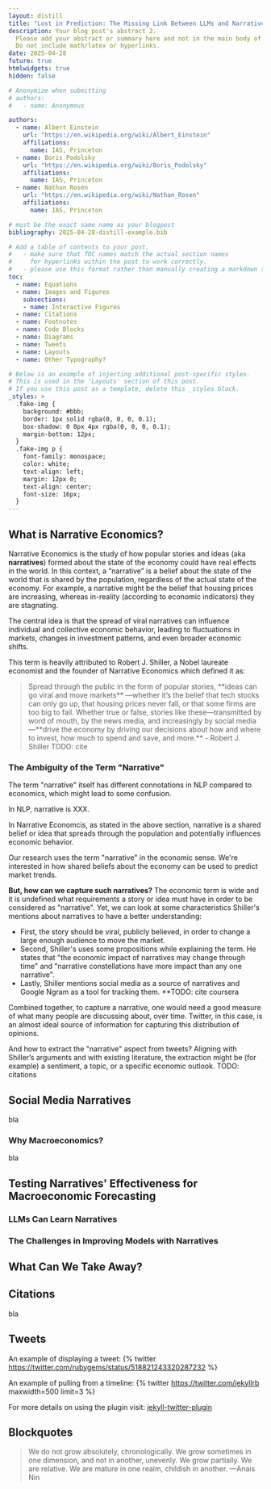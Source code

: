```yaml
---
layout: distill
title: "Lost in Prediction: The Missing Link Between LLMs and Narrative Economics. Lost in Prediction: Why Social Media Narratives  Don't Help Macroeconomic Forecasting?"
description: Your blog post's abstract 2.
  Please add your abstract or summary here and not in the main body of your text. 
  Do not include math/latex or hyperlinks.
date: 2025-04-28
future: true
htmlwidgets: true
hidden: false

# Anonymize when submitting
# authors:
#   - name: Anonymous

authors:
  - name: Albert Einstein
    url: "https://en.wikipedia.org/wiki/Albert_Einstein"
    affiliations:
      name: IAS, Princeton
  - name: Boris Podolsky
    url: "https://en.wikipedia.org/wiki/Boris_Podolsky"
    affiliations:
      name: IAS, Princeton
  - name: Nathan Rosen
    url: "https://en.wikipedia.org/wiki/Nathan_Rosen"
    affiliations:
      name: IAS, Princeton

# must be the exact same name as your blogpost
bibliography: 2025-04-28-distill-example.bib  

# Add a table of contents to your post.
#   - make sure that TOC names match the actual section names
#     for hyperlinks within the post to work correctly. 
#   - please use this format rather than manually creating a markdown table of contents.
toc:
  - name: Equations
  - name: Images and Figures
    subsections:
    - name: Interactive Figures
  - name: Citations
  - name: Footnotes
  - name: Code Blocks
  - name: Diagrams
  - name: Tweets
  - name: Layouts
  - name: Other Typography?

# Below is an example of injecting additional post-specific styles.
# This is used in the 'Layouts' section of this post.
# If you use this post as a template, delete this _styles block.
_styles: >
  .fake-img {
    background: #bbb;
    border: 1px solid rgba(0, 0, 0, 0.1);
    box-shadow: 0 0px 4px rgba(0, 0, 0, 0.1);
    margin-bottom: 12px;
  }
  .fake-img p {
    font-family: monospace;
    color: white;
    text-align: left;
    margin: 12px 0;
    text-align: center;
    font-size: 16px;
  }
---
```




## What is Narrative Economics?

Narrative Economics is the study of how popular stories and ideas (aka **narratives**) formed about the state of the economy could have real effects in the world. In this context, a “narrative” is a belief about the state of the world that is shared by the population, regardless of the actual state of the economy. For example, a narrative might be the belief that housing prices are increasing, whereas in-reality (according to economic indicators) they are stagnating. 

The central idea is that the spread of viral narratives can influence individual and collective economic behavior, leading to fluctuations in markets, changes in investment patterns, and even broader economic shifts.

This term is heavily attributed to Robert J. Shiller, a Nobel laureate economist and the founder of Narrative Economics which defined it as:

<blockquote>
  Spread through the public in the form of popular stories, **ideas can go viral and move markets** —whether it’s the belief that tech stocks can only go up, that housing prices never fall, or that some firms are too big to fail. Whether true or false, stories like these—transmitted by word of mouth, by the news media, and increasingly by social media—**drive the economy by driving our decisions about how and where to invest, how much to spend and save, and more.**  
  - Robert J. Shiller
  TODO: cite
</blockquote>

### The Ambiguity of the Term "Narrative"

The term "narrative" itself has different connotations in NLP compared to economics, which might lead to some confusion. 

In NLP, narrative is XXX.

In Narrative Economcis, as stated in the above section, narrative is a shared belief or idea that spreads through the population and potentially influences economic behavior. 

Our research uses the term "narrative" in the economic sense. We're interested in how shared beliefs about the economy can be used to predict market trends. 

**But, how can we capture such narratives?**
The economic term is wide and it is undefined what requirements a story or idea must have in order to be considered as "narrative". Yet, we can look at some characteristics Shiller's mentions about narratives to have a better understanding:

* First, the story should be viral, publicly believed, in order to change a large enough audience to move the market.
* Second, Shiller's uses some propositions while explaining the term. He states that "the economic impact of narratives may change through time" and "narrative constellations have more impact than any one narrative". 
* Lastly, Shiller mentions social media as a source of narratives and Google Ngram as a tool for tracking them. 
**TODO: cite coursera

Combined together, to capture a narrative, one would need a good measure of what many people are discussing about, over time. Twitter, in this case, is an almost ideal source of information for capturing this distribution of opinions. 

And how to extract the "narrative" aspect from tweets? Aligning with Shiller’s arguments and with existing literature, the extraction might be (for example) a sentiment, a topic, or a specific economic outlook. TODO: citations



## Social Media Narratives

bla

### Why Macroeconomics?

bla

## Testing Narratives' Effectiveness for Macroeconomic Forecasting

### LLMs Can Learn Narratives

### The Challenges in Improving Models with Narratives

## What Can We Take Away?

## Citations

bla


## Tweets

An example of displaying a tweet:
{% twitter https://twitter.com/rubygems/status/518821243320287232 %}

An example of pulling from a timeline:
{% twitter https://twitter.com/jekyllrb maxwidth=500 limit=3 %}

For more details on using the plugin visit: [jekyll-twitter-plugin](https://github.com/rob-murray/jekyll-twitter-plugin)


## Blockquotes

<blockquote>
    We do not grow absolutely, chronologically. We grow sometimes in one dimension, and not in another, unevenly. We grow partially. We are relative. We are mature in one realm, childish in another.
    —Anais Nin
</blockquote>


